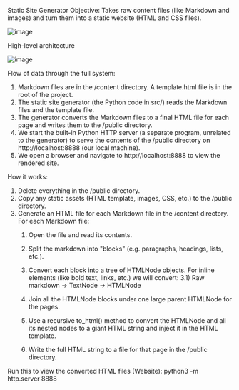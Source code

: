 Static Site Generator
Objective: Takes raw content files (like Markdown and images) and turn them into a static website (HTML and CSS files).

![image](https://github.com/user-attachments/assets/c67d8d9b-3347-48ae-a6da-872ae78e5bd6)


High-level architecture 

![image](https://github.com/user-attachments/assets/02799f3a-a28b-43af-93f9-fa0359006416)

Flow of data through the full system:

1) Markdown files are in the /content directory. A template.html file is in the root of the project.
2) The static site generator (the Python code in src/) reads the Markdown files and the template file.
3) The generator converts the Markdown files to a final HTML file for each page and writes them to the /public directory.
4) We start the built-in Python HTTP server (a separate program, unrelated to the generator) to serve the contents of the /public directory on http://localhost:8888 (our local machine).
5) We open a browser and navigate to http://localhost:8888 to view the rendered site.

How it works:

1) Delete everything in the /public directory.
2) Copy any static assets (HTML template, images, CSS, etc.) to the /public directory.
3) Generate an HTML file for each Markdown file in the /content directory. For each Markdown file:
   1) Open the file and read its contents.
   2) Split the markdown into "blocks" (e.g. paragraphs, headings, lists, etc.).
   3) Convert each block into a tree of HTMLNode objects. For inline elements (like bold text, links, etc.) we will convert:
      3.1) Raw markdown -> TextNode -> HTMLNode
      
   4) Join all the HTMLNode blocks under one large parent HTMLNode for the pages.
   5) Use a recursive to_html() method to convert the HTMLNode and all its nested nodes to a giant HTML string and inject it in the HTML template.
   6) Write the full HTML string to a file for that page in the /public directory.


Run this to view the converted HTML files (Website): python3 -m http.server 8888
